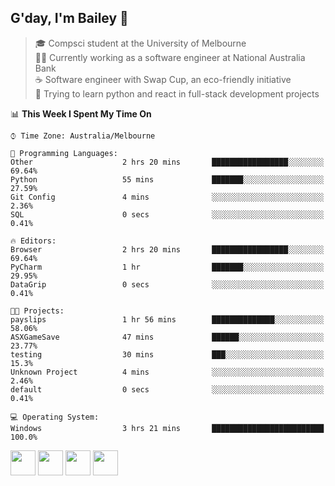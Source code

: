 ## G'day, I'm Bailey 👋

> 🎓 Compsci student at the University of Melbourne <br>
> 👨‍💻 Currently working as a software engineer at National Australia Bank <br>
> ☕️ Software engineer with Swap Cup, an eco-friendly initiative <br>
> 🌱 Trying to learn python and react in full-stack development projects

<!--START_SECTION:waka-->
📊 **This Week I Spent My Time On** 

```text
⌚︎ Time Zone: Australia/Melbourne

💬 Programming Languages: 
Other                    2 hrs 20 mins       █████████████████░░░░░░░░   69.64% 
Python                   55 mins             ███████░░░░░░░░░░░░░░░░░░   27.59% 
Git Config               4 mins              ░░░░░░░░░░░░░░░░░░░░░░░░░   2.36% 
SQL                      0 secs              ░░░░░░░░░░░░░░░░░░░░░░░░░   0.41%

🔥 Editors: 
Browser                  2 hrs 20 mins       █████████████████░░░░░░░░   69.64% 
PyCharm                  1 hr                ███████░░░░░░░░░░░░░░░░░░   29.95% 
DataGrip                 0 secs              ░░░░░░░░░░░░░░░░░░░░░░░░░   0.41%

🐱‍💻 Projects: 
payslips                 1 hr 56 mins        ██████████████░░░░░░░░░░░   58.06% 
ASXGameSave              47 mins             ██████░░░░░░░░░░░░░░░░░░░   23.77% 
testing                  30 mins             ███░░░░░░░░░░░░░░░░░░░░░░   15.3% 
Unknown Project          4 mins              ░░░░░░░░░░░░░░░░░░░░░░░░░   2.46% 
default                  0 secs              ░░░░░░░░░░░░░░░░░░░░░░░░░   0.41%

💻 Operating System: 
Windows                  3 hrs 21 mins       █████████████████████████   100.0%

```


<!--END_SECTION:waka-->

[<img height="40px" src="https://img.icons8.com/ios-filled/2x/linkedin.png">](https://linkedin.com/in/baileybutler1)
[<img height="40px" src="https://img.icons8.com/ios-filled/2x/github.png">](https://github.com/baely)
[<img height="40px" src="https://img.icons8.com/ios-filled/2x/salesforce.png">](https://trailblazer.me/id/baileybutler)
[<img height="40px" src="https://img.icons8.com/ios-filled/2x/instagram.png">](https://instagram.com/bae1y)
